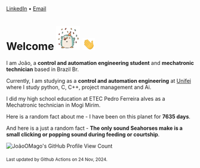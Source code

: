 [LinkedIn](https://www.linkedin.com/in/joão-pedro-gozzoli-b95641301/) &bull;
[Email](joaopedrogozzoli@gmail.com)

# Welcome <img src="happy.gif" height="64px" /> <img src="wave.gif" height="32px" />

I am João, a  **control and automation engineering student** and **mechatronic technician** based in Brazil Br.

Currently, I am studying as a **control and automation engineering** at [Unifei](https://unifei.edu.br) where I study python, C, C++, project management and Ai.

I did my high school education at ETEC Pedro Ferreira alves as a Mechatronic technician in Mogi Mirim.

Here is a random fact about me - I have been on this planet for **7635 days**.

And here is a just a random fact -  **The only sound Seahorses make is a small clicking or popping sound during feeding or courtship**.

![JoãoOMago's GitHub Profile View Count](https://komarev.com/ghpvc/?username=JoaoOMago)

<sub>Last updated by Github Actions on 24 Nov, 2024.</sub>
